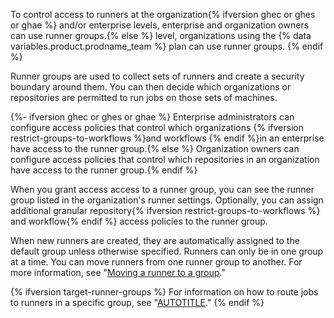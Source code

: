 To control access to runners at the organization{% ifversion ghec or ghes or ghae %} and/or enterprise levels, enterprise and organization owners can use runner groups.{% else %} level, organizations using the {% data variables.product.prodname_team %} plan can use runner groups. {% endif %}

Runner groups are used to collect sets of runners and create a security boundary around them. You can then decide which organizations or repositories are permitted to run jobs on those sets of machines.

{%- ifversion ghec or ghes or ghae %} Enterprise administrators can configure access policies that control which organizations {% ifversion restrict-groups-to-workflows %}and workflows {% endif %}in an enterprise have access to the runner group.{% else %} Organization owners can configure access policies that control which repositories in an organization have access to the runner group.{% endif %}

When you grant access access to a runner group, you can see the runner group listed in the organization's runner settings. Optionally, you can assign additional granular repository{% ifversion restrict-groups-to-workflows %} and workflow{% endif %} access policies to the runner group.

When new runners are created, they are automatically assigned to the default group unless otherwise specified. Runners can only be in one group at a time. You can move runners from one runner group to another. For more information, see "[Moving a runner to a group](#moving-a-runner-to-a-group)."

{% ifversion target-runner-groups %}
For information on how to route jobs to runners in a specific group, see "[AUTOTITLE](/actions/using-jobs/choosing-the-runner-for-a-job#choosing-runners-in-a-group)."
{% endif %}
